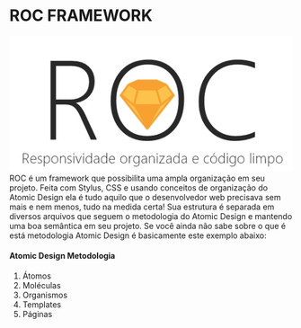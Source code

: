 # ROC FRAMEWORK<br>
![ROC LOGO](logo.jpg)<br>
ROC é um framework que possibilita uma ampla organização em seu projeto. Feita com Stylus, CSS e usando conceitos de organização do Atomic Design ela é tudo aquilo que o desenvolvedor web precisava sem mais e nem menos, tudo na medida certa! Sua estrutura é separada em diversos arquivos que seguem o metodologia do Atomic Design e mantendo uma boa semântica em seu projeto. Se você ainda não sabe sobre o que é está metodologia Atomic Design é basicamente este exemplo abaixo:
<br>

#### Atomic Design Metodologia
<ol>
    <li>Átomos</li>
    <li>Moléculas</li>
    <li>Organismos</li>
    <li>Templates</li>
    <li>Páginas</li>
</ol>